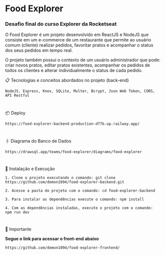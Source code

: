 # Food Explorer

### Desafio final do curso Explorer da Rocketseat

O Food Explorer é um projeto desenvolvido em ReactJS e NodeJS que consiste em um e-commerce de um restaurante que permite ao usuário comum (cliente) realizar pedidos, favoritar pratos e acompanhar o status dos seus pedidos em tempo real.

O projeto também possui o contexto de um usuário administrador que pode: criar novos pratos, editar pratos existentes, acompanhar os pedidos de todos os clientes e alterar individualmente o status de cada pedido.

📋 Tecnologias e conceitos abordados no projeto (back-end)
```
NodeJS, Express, Knex, SQLite, Multer, Bcrypt, Json Web Token, CORS, API Restful
```
#
📦 Deploy
```
https://food-explorer-backend-production-df7b.up.railway.app/
```
#
🖇️ Diagrama do Banco de Dados
```
https://drawsql.app/teams/food-explorer/diagrams/food-explorer
```
#
🔧 Instalação e Execução
```
1. Clone o projeto executando o comando: git clone https://github.com/demon1094/food-explorer-backend.git
```
```
2. Acesse a pasta do projeto com o comando: cd food-explorer-backend
```
```
3. Para instalar as dependências execute o comando: npm install
```
```
4. Com as dependências instaladas, execute o projeto com o comando: npm run dev
```
#
📌 Importante

**Segue o link para acessar o front-end abaixo**

```
https://github.com/demon1094/food-explorer-frontend/
```
